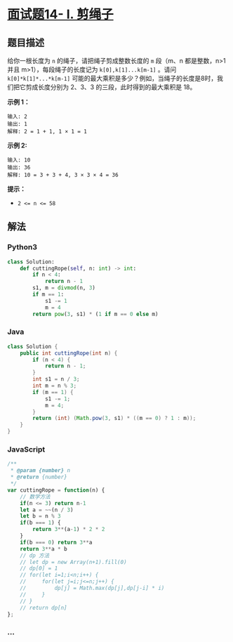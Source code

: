 # [面试题14- I. 剪绳子](https://leetcode-cn.com/problems/jian-sheng-zi-lcof/)

## 题目描述
给你一根长度为 `n` 的绳子，请把绳子剪成整数长度的 `m` 段（m、n 都是整数，n>1 并且 m>1），每段绳子的长度记为 `k[0],k[1]...k[m-1]` 。请问 `k[0]*k[1]*...*k[m-1]` 可能的最大乘积是多少？例如，当绳子的长度是8时，我们把它剪成长度分别为 2、3、3 的三段，此时得到的最大乘积是 18。

**示例 1：**
```
输入: 2
输出: 1
解释: 2 = 1 + 1, 1 × 1 = 1
```

**示例 2:**

```
输入: 10
输出: 36
解释: 10 = 3 + 3 + 4, 3 × 3 × 4 = 36
```

**提示：**

- `2 <= n <= 58`

## 解法
### Python3
```python
class Solution:
    def cuttingRope(self, n: int) -> int:
        if n < 4:
            return n - 1
        s1, m = divmod(n, 3)
        if m == 1:
            s1 -= 1
            m = 4
        return pow(3, s1) * (1 if m == 0 else m)
```

### Java
```java
class Solution {
    public int cuttingRope(int n) {
        if (n < 4) {
            return n - 1;
        }
        int s1 = n / 3;
        int m = n % 3;
        if (m == 1) {
            s1 -= 1;
            m = 4;
        }
        return (int) (Math.pow(3, s1) * ((m == 0) ? 1 : m));
    }
}
```

### JavaScript
```js
/**
 * @param {number} n
 * @return {number}
 */
var cuttingRope = function(n) {
    // 数学方法
    if(n <= 3) return n-1
    let a = ~~(n / 3)
    let b = n % 3
    if(b === 1) {
        return 3**(a-1) * 2 * 2
    }
    if(b === 0) return 3**a
    return 3**a * b
    // dp 方法
    // let dp = new Array(n+1).fill(0)
    // dp[0] = 1
    // for(let i=1;i<n;i++) {
    //     for(let j=i;j<=n;j++) {
    //         dp[j] = Math.max(dp[j],dp[j-i] * i)
    //     }
    // }
    // return dp[n]
};
```

### ...
```

```
